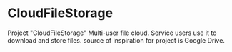 # CloudFileStorage
Project "CloudFileStorage"  Multi-user file cloud. Service users use it to download and store files. source of inspiration for project is Google Drive.
